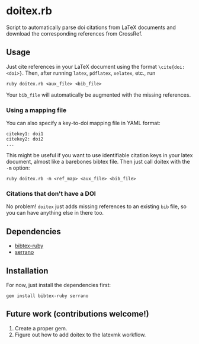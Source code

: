 # doitex.rb

Script to automatically parse doi citations from LaTeX documents and download
the corresponding references from CrossRef.

## Usage

Just cite references in your LaTeX document using the format `\cite{doi:<doi>}`.
Then, after running `latex`, `pdflatex`, `xelatex`, etc., run
```
ruby doitex.rb <aux_file> <bib_file>
```
Your `bib_file` will automatically be augmented with the missing references.

### Using a mapping file

You can also specify a key-to-doi mapping file in YAML format:
```
citekey1: doi1
citekey2: doi2
...
```
This might be useful if you want to use identifiable citation keys in your
latex document, almost like a barebones bibtex file. Then just call doitex with the `-m` option:
```
ruby doitex.rb -m <ref_map> <aux_file> <bib_file>
```

### Citations that don't have a DOI

No problem! `doitex` just adds missing references to an existing `bib` file,
so you can have anything else in there too.

## Dependencies

- [bibtex-ruby](https://github.com/inukshuk/bibtex-ruby])
- [serrano](https://github.com/sckott/serrano)

## Installation

For now, just install the dependencies first:
```
gem install bibtex-ruby serrano
```

## Future work (contributions welcome!)

1. Create a proper gem.
2. Figure out how to add doitex to the latexmk workflow.
